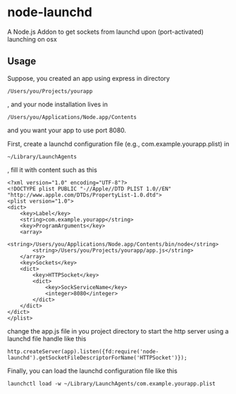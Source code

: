 node-launchd
============

A Node.js Addon to get sockets from launchd upon (port-activated) launching on osx

Usage
----
Suppose, you created an app using express in directory

    /Users/you/Projects/yourapp

, and your node installation lives in

    /Users/you/Applications/Node.app/Contents

and you want your app to use port 8080.

First, create a launchd configuration file (e.g., com.example.yourapp.plist) in

	~/Library/LaunchAgents

, fill it with content such as this

    <?xml version="1.0" encoding="UTF-8"?>
    <!DOCTYPE plist PUBLIC "-//Apple//DTD PLIST 1.0//EN" "http://www.apple.com/DTDs/PropertyList-1.0.dtd">
    <plist version="1.0">
    <dict>
    	<key>Label</key>
    	<string>com.example.yourapp</string>
    	<key>ProgramArguments</key>
    	<array>
    		<string>/Users/you/Applications/Node.app/Contents/bin/node</string>
    		<string>/Users/you/Projects/yourapp/app.js</string>
    	</array>
    	<key>Sockets</key>
    	<dict>
    		<key>HTTPSocket</key>
    		<dict>
    			<key>SockServiceName</key>
    			<integer>8080</integer>
    		</dict>
    	</dict>
    </dict>
    </plist>

change the app.js file in you project directory to start the http server using a launchd file handle like this

    http.createServer(app).listen({fd:require('node-launchd').getSocketFileDescriptorForName('HTTPSocket')});

Finally, you can load the launchd configuration file like this

    launchctl load -w ~/Library/LaunchAgents/com.example.yourapp.plist


